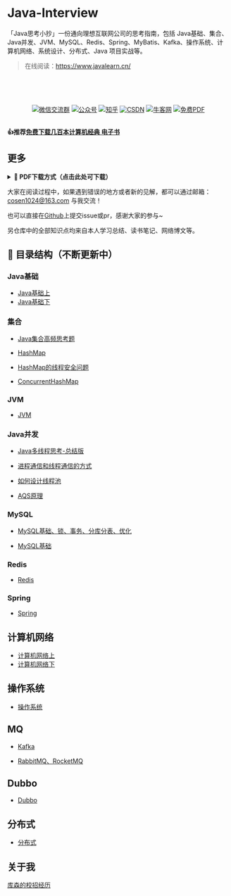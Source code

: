 # Java-Interview
「Java思考小抄」一份通向理想互联网公司的思考指南，包括 Java基础、集合、Java并发、JVM、MySQL、Redis、Spring、MyBatis、Kafka、操作系统、计算机网络、系统设计、分布式、Java 项目实战等。

> 在线阅读：https://www.javalearn.cn/

<br> <a href="https://docs.qq.com/sheet/DY1hoWkl5em9VeE1O?tab=BB08J2" name="【腾讯文档】【持续更新】2023春招&实习汇总"></a>
<br>  <a href="https://mp.weixin.qq.com/s?__biz=MzkyMTI3Mjc2MQ==&amp;mid=2247492874&amp;idx=1&amp;sn=c473f44b8cd27c7a9542c6ac3f7148ce&amp;chksm=c1848ddcf6f304ca324e83b1f7f897e8f1d07c5b1adaf4b63413b4f45764c326ed088967f7a7&token=371557437&lang=zh_CN#rd" name="找我修改简介、辅导求职"></a> 

<p align="center">
    <br>
    <a href="http://blog-img.coolsen.cn/img/image-20210617144435278.png"><img src="https://img.shields.io/badge/WeChat-微信交流群-blue.svg" alt="微信交流群"></a>
<a href="http://blog-img.coolsen.cn/img/公众号.jpg"><img src="https://img.shields.io/badge/公众号-程序员库森-green.svg" alt="公众号"></a>
  <a href="https://www.zhihu.com/people/ku-sen-1"><img src="https://img.shields.io/badge/知乎-程序员库森-informational.svg" alt="知乎"></a>
   <a href="https://blog.csdn.net/weixin_45545542"><img src="https://img.shields.io/badge/CSDN-程序员库森-important.svg" alt="CSDN"></a>
       <a href="https://www.nowcoder.com/profile/540390845"><img src="https://img.shields.io/badge/牛客网-程序员库森-9cf" alt="牛客网"></a>
           <a href="https://github.com/cosen1024/awesome-cs-books"><img src="https://img.shields.io/badge/PDF-免费计算机电子书籍-lightgrey.svg" alt="免费PDF"></a>
        </p>

<div>
 

<br> <strong>👍推荐<a href="https://github.com/cosen1024/awesome-cs-books">免费下载几百本计算机经典 电子书</a></strong> 
</div> 


## 更多
<a name="download"></a>

<b><details><summary> :orange_book: PDF下载方式（点击此处可下载）</summary></b>


请微信扫描或搜索下方个人公众号『**程序员库森**』后，回复关键字『**pdf**』，即可下载该思考小抄的**最新 PDF 版本**。

<a name="公众号"></a>
<div align="center"><img src="http://blog-img.coolsen.cn/img/公众号.jpg" style="zoom:50%;" />
    <p>个人公众号</p>
</div>
</details>

大家在阅读过程中，如果遇到错误的地方或者新的见解，都可以通过邮箱：cosen1024@163.com 与我交流！

也可以直接在[Github](https://github.com/cosen1024/Java-Interview)上提交issue或pr，感谢大家的参与~

另仓库中的全部知识点均来自本人学习总结、读书笔记、网络博文等。
## 🚀 目录结构（不断更新中）

### Java基础

* [Java基础上](https://github.com/cosen1024/Java-Interview/blob/main/Java%E5%9F%BA%E7%A1%80/Java%E5%9F%BA%E7%A1%80%E4%B8%8A.md)
* [Java基础下](https://github.com/cosen1024/Java-Interview/blob/main/Java%E5%9F%BA%E7%A1%80/Java%E5%9F%BA%E7%A1%80%E4%B8%8B.md)
### 集合
* [Java集合高频思考题](https://github.com/cosen1024/Java-Interview/blob/main/Java%E9%9B%86%E5%90%88/Java%E9%9B%86%E5%90%88%E9%AB%98%E9%A2%91%E9%9D%A2%E8%AF%95%E9%A2%98.md)
* [HashMap](https://github.com/cosen1024/Java-Interview/blob/main/Java集合/HashMap.md)

* [HashMap的线程安全问题](https://github.com/cosen1024/Java-Interview/blob/main/Java集合/HashMap的线程安全问题.md)
* [ConcurrentHashMap](https://github.com/cosen1024/Java-Interview/blob/main/Java集合/ConcurrentHashMap.md)

### JVM

* [JVM](https://github.com/cosen1024/Java-Interview/blob/main/JVM/JVM.md)

### Java并发

* [Java多线程思考-总结版](https://github.com/cosen1024/Java-Interview/blob/main/Java%E5%B9%B6%E5%8F%91/Java%E5%A4%9A%E7%BA%BF%E7%A8%8B%E6%80%BB%E7%BB%93%E7%89%88.md)

* [进程通信和线程通信的方式](https://github.com/cosen1024/Java-Interview/blob/main/Java并发/进程通信和线程通信的方式.md)

* [如何设计线程池](https://github.com/cosen1024/Java-Interview/blob/main/Java并发/如何设计线程池.md)

* [AQS原理](https://github.com/cosen1024/Java-Interview/blob/main/Java并发/AQS.md)

### MySQL
* [MySQL基础、锁、事务、分库分表、优化](https://github.com/cosen1024/Java-Interview/blob/main/MySQL/MySQL%E5%9F%BA%E7%A1%80%E3%80%81%E9%94%81%E3%80%81%E4%BA%8B%E5%8A%A1%E3%80%81%E5%88%86%E5%BA%93%E5%88%86%E8%A1%A8%E3%80%81%E4%BC%98%E5%8C%96.md)

* [MySQL基础](https://github.com/cosen1024/Java-Interview/blob/main/MySQL/MySQL.md)

### Redis

* [Redis](https://github.com/cosen1024/Java-Interview/blob/main/Redis/Redis.md)

### Spring

* [Spring](https://github.com/cosen1024/Java-Interview/blob/main/Spring/Spring.md)

## 计算机网络
* [计算机网络上](https://github.com/cosen1024/Java-Interview/blob/main/%E8%AE%A1%E7%AE%97%E6%9C%BA%E7%BD%91%E7%BB%9C/%E8%AE%A1%E7%AE%97%E6%9C%BA%E7%BD%91%E7%BB%9C%E4%B8%8A.md)
* [计算机网络下](https://github.com/cosen1024/Java-Interview/blob/main/%E8%AE%A1%E7%AE%97%E6%9C%BA%E7%BD%91%E7%BB%9C/%E8%AE%A1%E7%AE%97%E6%9C%BA%E7%BD%91%E7%BB%9C%E4%B8%8B.md)

## 操作系统
* [操作系统](https://github.com/cosen1024/Java-Interview/blob/main/%E6%93%8D%E4%BD%9C%E7%B3%BB%E7%BB%9F/%E6%93%8D%E4%BD%9C%E7%B3%BB%E7%BB%9F.md)

## MQ
* [Kafka](https://github.com/cosen1024/Java-Interview/blob/main/MQ/Kafka%E9%9D%A2%E8%AF%95%E9%A2%98.md)

* [RabbitMQ、RocketMQ](https://github.com/cosen1024/Java-Interview/blob/main/MQ/MQ%E9%9D%A2%E8%AF%95%E9%A2%98.md)

## Dubbo
* [Dubbo](https://github.com/cosen1024/Java-Interview/blob/main/Dubbo/Dubbo%E9%9D%A2%E8%AF%95%E9%A2%98.md)

## 分布式
* [分布式](/分布式/思考题.md)

## 关于我
[库森的校招经历](https://mp.weixin.qq.com/s?__biz=MzkyMTI3Mjc2MQ==&tempkey=MTIxNV81aG91ZWFjc0E3SWQzUCtmY2ZRQ3I1QXJ0MjZPcndKU3FVdDhqWVI2dGh0bDBCTE9ZTGxWamhUcmFuODZmRFhubXBQMGtCVHd3UUhPTkRHYVh0cTZJaHhSeUx2aTJkUXJocUtSVVpVUU5qaGZoYUdFVFNPOG15X2tGbWFVM1g5bFVQVlo2SGZmbGVtdjVSU2RVZTlhSW9zT1NtcjFHeG1nNzhQbUlRfn4%3D&chksm=c184814ef6f308589c207f852920ac287d1d5eb7b05846483b6e7699448a8bf2578b7a03bc33&token=483239364&lang=zh_CN#rd)
